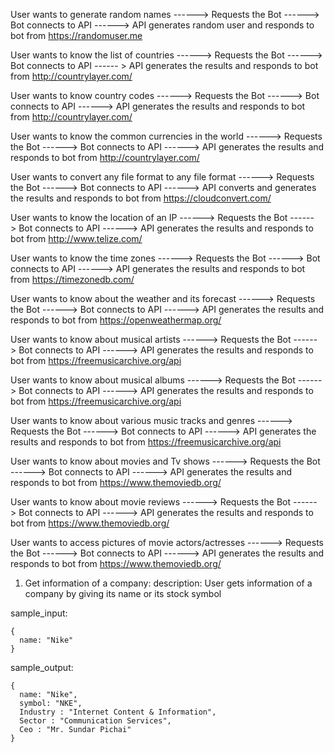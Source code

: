 
User wants to generate random names ------> Requests the Bot ------> Bot connects to API ------> API generates random user and responds to bot from <https://randomuser.me>

User wants to know the list of countries ------> Requests the Bot ------> Bot connects to API ------ > API generates the results and responds to bot from <http://countrylayer.com/>

User wants to know country codes ------> Requests the Bot ------> Bot connects to API ------> API generates the results and responds to bot from <http://countrylayer.com/>

User wants to know the common currencies in the world ------> Requests the Bot ------> Bot connects to API ------> API generates the results and responds to bot from <http://countrylayer.com/>

User wants to convert any file format to any file format ------> Requests the Bot ------> Bot connects to API ------> API converts and generates the results and responds to bot from <https://cloudconvert.com/>

User wants to know the location of an IP ------> Requests the Bot ------> Bot connects to API ------> API generates the results and responds to bot from <http://www.telize.com/>

User wants to know the time zones ------> Requests the Bot ------> Bot connects to API ------> API generates the results and responds to bot from <https://timezonedb.com/>

User wants to know about the weather and its forecast ------> Requests the Bot ------> Bot connects to API ------> API generates the results and responds to bot from <https://openweathermap.org/>

User wants to know about musical artists ------> Requests the Bot ------> Bot connects to API ------> API generates the results and responds to bot from <https://freemusicarchive.org/api>

User wants to know about musical albums ------> Requests the Bot ------> Bot connects to API ------> API generates the results and responds to bot from <https://freemusicarchive.org/api>

User wants to know about various music tracks and genres ------> Requests the Bot ------> Bot connects to API ------> API generates the results and responds to bot from <https://freemusicarchive.org/api>

User wants to know about movies and Tv shows ------> Requests the Bot ------> Bot connects to API ------> API generates the results and responds to bot from <https://www.themoviedb.org/>

User wants to know about movie reviews ------> Requests the Bot ------> Bot connects to API ------> API generates the results and responds to bot from <https://www.themoviedb.org/>

User wants to access pictures of movie actors/actresses ------> Requests the Bot ------> Bot connects to API ------> API generates the results and responds to bot from <https://www.themoviedb.org/>



1. Get information of a company:
description:
   User gets information of a company by giving its name or its stock symbol

sample_input:
```json5
{
  name: "Nike"
}
```


   
sample_output:
```json5
{
  name: "Nike",
  symbol: "NKE",
  Industry : "Internet Content & Information",
  Sector : "Communication Services",
  Ceo : "Mr. Sundar Pichai"
}
```

